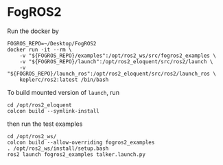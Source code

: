 # FogROS2
Run the docker by 
```
FOGROS_REPO=~/Desktop/FogROS2
docker run -it --rm \
    -v "${FOGROS_REPO}/examples":/opt/ros2_ws/src/fogros2_examples \
    -v "${FOGROS_REPO}/launch":/opt/ros2_eloquent/src/ros2/launch \
    -v "${FOGROS_REPO}/launch_ros":/opt/ros2_eloquent/src/ros2/launch_ros \
    keplerc/ros2:latest /bin/bash
```

To build mounted version of `launch`, run
```
cd /opt/ros2_eloquent
colcon build --symlink-install
```

then run the test examples
```
cd /opt/ros2_ws/
colcon build --allow-overriding fogros2_examples
. /opt/ros2_ws/install/setup.bash
ros2 launch fogros2_examples talker.launch.py
```